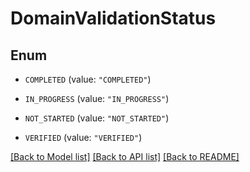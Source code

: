 # DomainValidationStatus

## Enum


* `COMPLETED` (value: `"COMPLETED"`)

* `IN_PROGRESS` (value: `"IN_PROGRESS"`)

* `NOT_STARTED` (value: `"NOT_STARTED"`)

* `VERIFIED` (value: `"VERIFIED"`)


[[Back to Model list]](../README.md#documentation-for-models) [[Back to API list]](../README.md#documentation-for-api-endpoints) [[Back to README]](../README.md)


